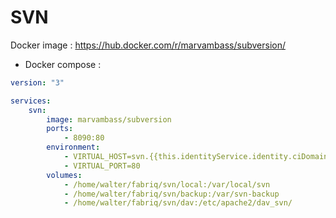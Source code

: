 SVN
==============

Docker image : https://hub.docker.com/r/marvambass/subversion/

* Docker compose :

```yml
version: "3"

services:
    svn:
        image: marvambass/subversion
        ports:
            - 8090:80
        environment:
            - VIRTUAL_HOST=svn.{{this.identityService.identity.ciDomain}}
            - VIRTUAL_PORT=80  
        volumes:
            - /home/walter/fabriq/svn/local:/var/local/svn
            - /home/walter/fabriq/svn/backup:/var/svn-backup
            - /home/walter/fabriq/svn/dav:/etc/apache2/dav_svn/

```